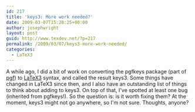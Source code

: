 ```yaml
---
id: 217
title: 'keys3: More work needed?'
date: 2009-03-07T15:28:25+00:00
author: josephwright
layout: post
guid: http://www.texdev.net/?p=217
permalink: /2009/03/07/keys3-more-work-needed/
categories:
  - LaTeX3
---
```

A while ago, I did a bit of work on converting the pgfkeys package (part of <a title="Create PostScript and PDF graphics in TeX" href="http://www.ctan.org/pkg/pgf">pgf</a>) to <a title="LaTeX3 Homepage" href="http://www.latex-project.org/latex3.html">LaTeX3</a> syntax, and called the result keys3. Some things have changed in LaTeX3 since then, and I also have an outstanding list of things to think about adding to keys3. On top of that, I've spotted at least one bug (inherited from pgfkeys!). So the question is: is it worth fixing them? At the moment, keys3 might not go anywhere, so I'm not sure. Thoughts, anyone?
